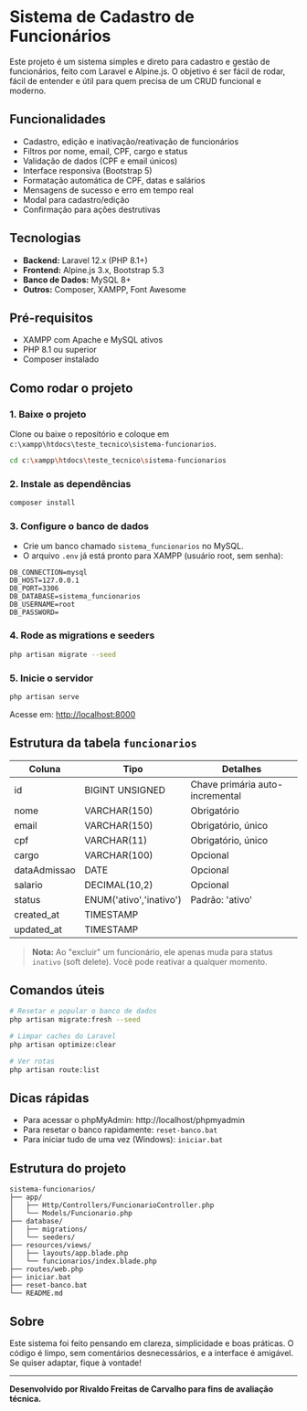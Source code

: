 # Sistema de Cadastro de Funcionários

Este projeto é um sistema simples e direto para cadastro e gestão de funcionários, feito com Laravel e Alpine.js. O objetivo é ser fácil de rodar, fácil de entender e útil para quem precisa de um CRUD funcional e moderno.

## Funcionalidades

- Cadastro, edição e inativação/reativação de funcionários
- Filtros por nome, email, CPF, cargo e status
- Validação de dados (CPF e email únicos)
- Interface responsiva (Bootstrap 5)
- Formatação automática de CPF, datas e salários
- Mensagens de sucesso e erro em tempo real
- Modal para cadastro/edição
- Confirmação para ações destrutivas

## Tecnologias

- **Backend:** Laravel 12.x (PHP 8.1+)
- **Frontend:** Alpine.js 3.x, Bootstrap 5.3
- **Banco de Dados:** MySQL 8+
- **Outros:** Composer, XAMPP, Font Awesome

## Pré-requisitos

- XAMPP com Apache e MySQL ativos
- PHP 8.1 ou superior
- Composer instalado

## Como rodar o projeto

### 1. Baixe o projeto

Clone ou baixe o repositório e coloque em `c:\xampp\htdocs\teste_tecnico\sistema-funcionarios`.

```bash
cd c:\xampp\htdocs\teste_tecnico\sistema-funcionarios
```

### 2. Instale as dependências

```bash
composer install
```

### 3. Configure o banco de dados

- Crie um banco chamado `sistema_funcionarios` no MySQL.
- O arquivo `.env` já está pronto para XAMPP (usuário root, sem senha):

```
DB_CONNECTION=mysql
DB_HOST=127.0.0.1
DB_PORT=3306
DB_DATABASE=sistema_funcionarios
DB_USERNAME=root
DB_PASSWORD=
```

### 4. Rode as migrations e seeders

```bash
php artisan migrate --seed
```

### 5. Inicie o servidor

```bash
php artisan serve
```

Acesse em: [http://localhost:8000](http://localhost:8000)

## Estrutura da tabela `funcionarios`

| Coluna         | Tipo                      | Detalhes                        |
| -------------- | ------------------------- | ------------------------------- |
| id             | BIGINT UNSIGNED           | Chave primária auto-incremental |
| nome           | VARCHAR(150)              | Obrigatório                     |
| email          | VARCHAR(150)              | Obrigatório, único              |
| cpf            | VARCHAR(11)               | Obrigatório, único              |
| cargo          | VARCHAR(100)              | Opcional                        |
| dataAdmissao   | DATE                      | Opcional                        |
| salario        | DECIMAL(10,2)             | Opcional                        |
| status         | ENUM('ativo','inativo')   | Padrão: 'ativo'                 |
| created_at     | TIMESTAMP                 |                                 |
| updated_at     | TIMESTAMP                 |                                 |

> **Nota:** Ao "excluir" um funcionário, ele apenas muda para status `inativo` (soft delete). Você pode reativar a qualquer momento.

## Comandos úteis

```bash
# Resetar e popular o banco de dados
php artisan migrate:fresh --seed

# Limpar caches do Laravel
php artisan optimize:clear

# Ver rotas
php artisan route:list
```

## Dicas rápidas

- Para acessar o phpMyAdmin: http://localhost/phpmyadmin
- Para resetar o banco rapidamente: `reset-banco.bat`
- Para iniciar tudo de uma vez (Windows): `iniciar.bat`

## Estrutura do projeto

```
sistema-funcionarios/
├── app/
│   ├── Http/Controllers/FuncionarioController.php
│   └── Models/Funcionario.php
├── database/
│   ├── migrations/
│   └── seeders/
├── resources/views/
│   ├── layouts/app.blade.php
│   └── funcionarios/index.blade.php
├── routes/web.php
├── iniciar.bat
├── reset-banco.bat
└── README.md
```

## Sobre

Este sistema foi feito pensando em clareza, simplicidade e boas práticas. O código é limpo, sem comentários desnecessários, e a interface é amigável. Se quiser adaptar, fique à vontade!

---

**Desenvolvido por Rivaldo Freitas de Carvalho para fins de avaliação técnica.**
